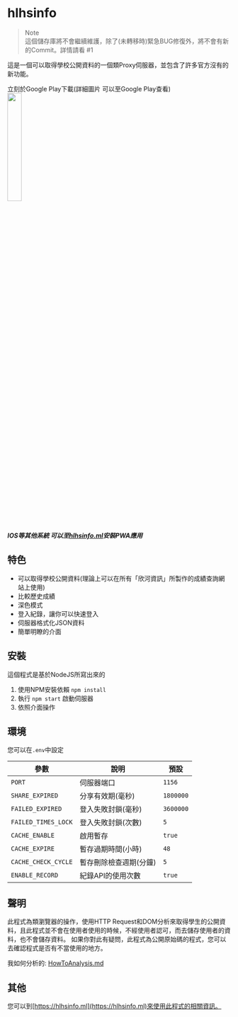 # hlhsinfo

> Note  
> 這個儲存庫將不會繼續維護，除了(未轉移時)緊急BUG修復外，將不會有新的Commit。詳情請看 #1

這是一個可以取得學校公開資料的一個類Proxy伺服器，並包含了許多官方沒有的新功能。

立刻於Google Play下載(詳細圖片 可以至Google Play查看)  
[<img src="https://play.google.com/intl/en_us/badges/static/images/badges/zh-tw_badge_print_generic.png" width="25%">](https://play.google.com/store/apps/details?id=ml.hlhsinfo.twa)

___IOS等其他系統 可以至[hlhsinfo.ml](https://hlhsinfo.ml)安裝PWA應用___

## 特色

 * 可以取得學校公開資料(理論上可以在所有「欣河資訊」所製作的成績查詢網站上使用)
 * 比較歷史成績
 * 深色模式
 * 登入紀錄，讓你可以快速登入
 * 伺服器格式化JSON資料
 * 簡單明瞭的介面

## 安裝
這個程式是基於NodeJS所寫出來的

 1. 使用NPM安裝依賴 `npm install`
 2. 執行 `npm start` 啟動伺服器
 3. 依照介面操作

## 環境
您可以在`.env`中設定

參數                | 說明                  | 預設
------------------- | -------------------- | -------
`PORT`              | 伺服器端口            | `1156`
`SHARE_EXPIRED`     | 分享有效期(毫秒)      | `1800000`
`FAILED_EXPIRED`    | 登入失敗封鎖(毫秒)     | `3600000`
`FAILED_TIMES_LOCK` | 登入失敗封鎖(次數)     | `5`
`CACHE_ENABLE`      | 啟用暫存              | `true`
`CACHE_EXPIRE`      | 暫存過期時間(小時)     | `48`
`CACHE_CHECK_CYCLE` | 暫存刪除檢查週期(分鐘) | `5`
`ENABLE_RECORD`     | 紀錄API的使用次數      | `true`

## 聲明
此程式為類瀏覽器的操作，使用HTTP Request和DOM分析來取得學生的公開資料，且此程式並不會在使用者使用的時候，不經使用者認可，而去儲存使用者的資料，也不會儲存資料。
如果你對此有疑問，此程式為公開原始碼的程式，您可以去確認程式是否有不當使用的地方。

我如何分析的: [HowToAnalysis.md](/HowToAnalysis.md)

## 其他
您可以到[https://hlhsinfo.ml](https://hlhsinfo.ml)來使用此程式的相關資訊。